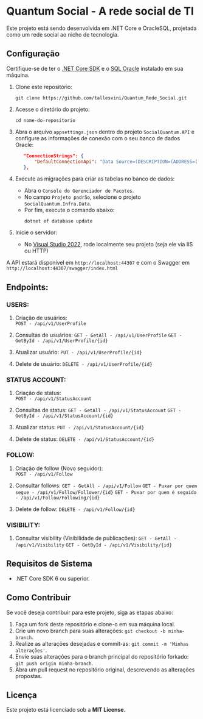 # Quantum Social - A rede social de TI

Este projeto está sendo desenvolvida em .NET Core e OracleSQL, projetada como um rede social ao nicho de tecnologia.

## Configuração

Certifique-se de ter o [.NET Core SDK](https://dotnet.microsoft.com/download) e o [SQL Oracle](https://www.oracle.com/br/database/sqldeveloper/) instalado em sua máquina.

1. Clone este repositório:

   ```
   git clone https://github.com/tallesvini/Quantum_Rede_Social.git
   ```

2. Acesse o diretório do projeto:

   ```
   cd nome-do-repositorio
   ```

3. Abra o arquivo `appsettings.json` dentro do projeto `SocialQuantum.API` e configure as informações de conexão com o seu banco de dados Oracle:

   ```json
      "ConnectionStrings": {
          "DefaultConnectionApi": "Data Source=(DESCRIPTION=(ADDRESS=(PROTOCOL=TCP)(HOST=localhost)(PORT=1521))(CONNECT_DATA=(SERVICE_NAME=XEPDB1)));User Id=_YOUR_USER_DB_;Password=_YOUR_PASS_DB_;"
      },
   ```

4. Execute as migrações para criar as tabelas no banco de dados:

    - Abra o `Console do Gerenciador de Pacotes`.
    - No campo `Projeto padrão`, selecione o projeto `SocialQuantum.Infra.Data`.
    - Por fim, execute o comando abaixo:
        ```
        dotnet ef database update
        ```

5. Inicie o servidor:

    - No [Visual Studio 2022](https://visualstudio.microsoft.com/pt-br/), rode localmente seu projeto (seja ele via IIS ou HTTP)

A API estará disponível em `http://localhost:44307` e com o Swagger em `http://localhost:44307/swagger/index.html`

## Endpoints:

### USERS:

1. Criação de usuários:   
`POST - /api/v1/UserProfile`

2. Consultas de usuários:
`GET - GetAll - /api/v1/UserProfile`
`GET - GetById - /api/v1/UserProfile/{id}`

3. Atualizar usuário:
`PUT - /api/v1/UserProfile/{id}`

4. Delete de usuário:
`DELETE - /api/v1/UserProfile/{id}`

### STATUS ACCOUNT:

1. Criação de status:   
`POST - /api/v1/StatusAccount`

2. Consultas de status:
`GET - GetAll - /api/v1/StatusAccount`
`GET - GetById - /api/v1/StatusAccount/{id}`

3. Atualizar status:
`PUT - /api/v1/StatusAccount/{id}`

4. Delete de status:
`DELETE - /api/v1/StatusAccount/{id}`

### FOLLOW:

1. Criação de follow (Novo seguidor):   
`POST - /api/v1/Follow`

2. Consultar follows:
`GET - GetAll - /api/v1/Follow`
`GET - Puxar por quem segue - /api/v1/Follow/Follower/{id}`
`GET - Puxar por quem é seguido - /api/v1/Follow/Following/{id}`

3. Delete de follow:
`DELETE - /api/v1/Follow/{id}`

### VISIBILITY:

1. Consultar visibility (Visibilidade de publicações):
`GET - GetAll - /api/v1/Visibility`
`GET - GetById - /api/v1/Visibility/{id}`


## Requisitos de Sistema

- .NET Core SDK 6 ou superior.

## Como Contribuir

Se você deseja contribuir para este projeto, siga as etapas abaixo:

1. Faça um fork deste repositório e clone-o em sua máquina local.
2. Crie um novo branch para suas alterações: `git checkout -b minha-branch`.
3. Realize as alterações desejadas e commit-as: `git commit -m 'Minhas alterações'`.
4. Envie suas alterações para o branch principal do repositório forkado: `git push origin minha-branch`.
5. Abra um pull request no repositório original, descrevendo as alterações propostas.

## Licença

Este projeto está licenciado sob a **MIT License**.
